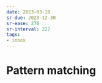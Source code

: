 ```yaml
---
date: 2023-03-18
sr-due: 2023-12-30
sr-ease: 270
sr-interval: 227
tags:
- inbox
---
```


# Pattern matching
